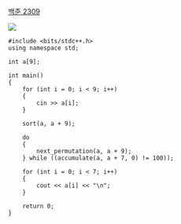 [백준 2309](https://www.acmicpc.net/problem/2309)

<img src="https://skillicons.dev/icons?i=cpp" />

```
#include <bits/stdc++.h>
using namespace std;

int a[9];

int main()
{
    for (int i = 0; i < 9; i++)
    {
        cin >> a[i];
    }

    sort(a, a + 9);

    do
    {
        next_permutation(a, a + 9);
    } while ((accumulate(a, a + 7, 0) != 100));

    for (int i = 0; i < 7; i++)
    {
        cout << a[i] << "\n";
    }

    return 0;
}
```
